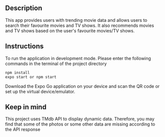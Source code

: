 ## Description
This app provides users with trending movie data and allows users to search their favourite movies and TV shows.
It also recommends movies and TV shows based on the user's favourite movies/TV shows.

## Instructions
To run the application in development mode. Please enter the following commands in the terminal of the project directory
```
npm install 
expo start or npm start

```
Download the Expo Go application on your device and scan the QR code or set up the virtual device/emulator.

## Keep in mind

This project uses TMdb API to display dynamic data. Therefore, you may find that some of the photos or some other data are missing according to the API response